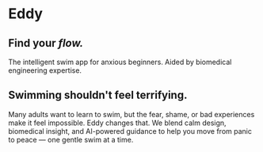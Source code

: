 # Eddy
## Find your _flow._
The intelligent swim app for anxious beginners. Aided by biomedical engineering expertise.

## Swimming shouldn't feel terrifying.
Many adults want to learn to swim, but the fear, shame, or bad experiences make it feel impossible.
Eddy changes that. We blend calm design, biomedical insight, and AI-powered guidance to help you move from
panic to peace — one gentle swim at a time.